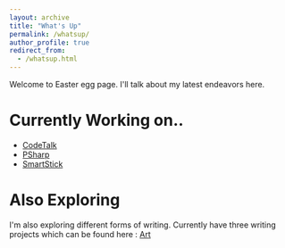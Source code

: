 ```yaml
---
layout: archive
title: "What's Up"
permalink: /whatsup/
author_profile: true
redirect_from:
  - /whatsup.html
---
```


Welcome to Easter egg page. I'll talk about my latest endeavors here.

Currently Working on..
====

* [CodeTalk](/codetalk/)
* [PSharp](/PSharp/)
* [SmartStick](/SmartStick/)

Also Exploring
====

I'm also exploring different forms of writing. Currently have three writing projects which can be found here : [Art](/art/)